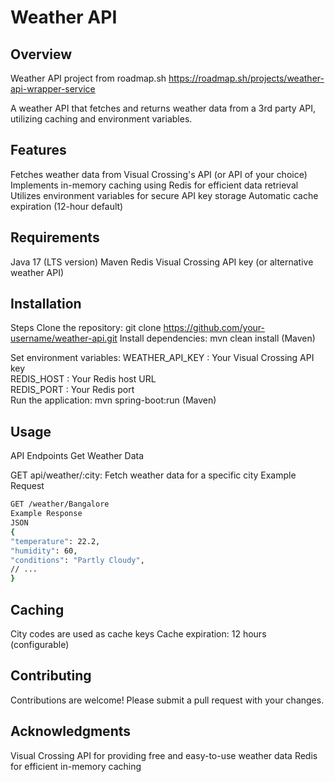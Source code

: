 Weather API
================
Overview
------------
Weather API project from roadmap.sh https://roadmap.sh/projects/weather-api-wrapper-service

A weather API that fetches and returns weather data from a 3rd party API, utilizing caching and environment variables.

Features
------------
Fetches weather data from Visual Crossing's API (or API of your choice)
Implements in-memory caching using Redis for efficient data retrieval
Utilizes environment variables for secure API key storage
Automatic cache expiration (12-hour default)

Requirements
---------------
Java 17 (LTS version)
Maven
Redis
Visual Crossing API key (or alternative weather API)

Installation
---------------
Steps
Clone the repository: git clone https://github.com/your-username/weather-api.git
Install dependencies: mvn clean install (Maven) 

Set environment variables:
WEATHER_API_KEY : Your Visual Crossing API key <br>
REDIS_HOST : Your Redis host URL <br>
REDIS_PORT : Your Redis port <br>
Run the application: mvn spring-boot:run (Maven) <br>

Usage
---------
API Endpoints
Get Weather Data

GET api/weather/:city: Fetch weather data for a specific city
Example Request
```bash
GET /weather/Bangalore
Example Response
JSON
{
"temperature": 22.2,
"humidity": 60,
"conditions": "Partly Cloudy",
// ...
}
```

Caching
----------
City codes are used as cache keys
Cache expiration: 12 hours (configurable)

Contributing
---------------
Contributions are welcome! Please submit a pull request with your changes.

Acknowledgments
----------------
Visual Crossing API for providing free and easy-to-use weather data
Redis for efficient in-memory caching
